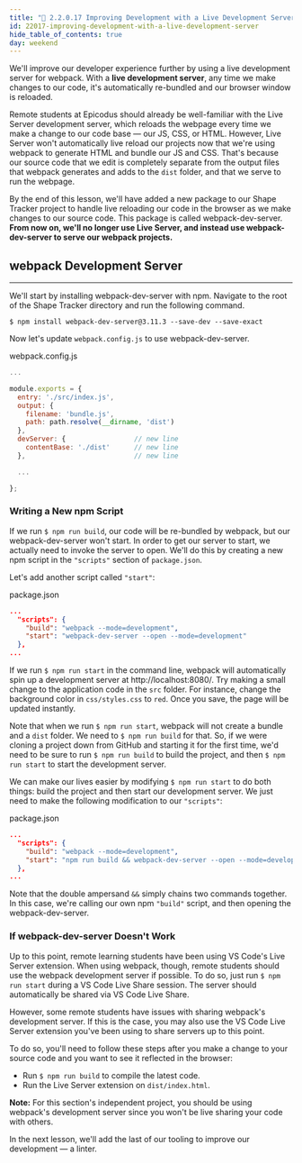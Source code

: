 ```yaml
---
title: "📓 2.2.0.17 Improving Development with a Live Development Server"
id: 22017-improving-development-with-a-live-development-server
hide_table_of_contents: true
day: weekend
---
```


We'll improve our developer experience further by using a live development server for webpack. With a **live development server**, any time we make changes to our code, it's automatically re-bundled and our browser window is reloaded.

Remote students at Epicodus should already be well-familiar with the Live Server development server, which reloads the webpage every time we make a change to our code base — our JS, CSS, or HTML. However, Live Server won't automatically live reload our projects now that we're using webpack to generate HTML and bundle our JS and CSS. That's because our source code that we edit is completely separate from the output files that webpack generates and adds to the `dist` folder, and that we serve to run the webpage.

By the end of this lesson, we'll have added a new package to our Shape Tracker project to handle live reloading our code in the browser as we make changes to our source code. This package is called webpack-dev-server. **From now on, we'll no longer use Live Server, and instead use webpack-dev-server to serve our webpack projects.**

## webpack Development Server
---

We'll start by installing webpack-dev-server with npm. Navigate to the root of the Shape Tracker directory and run the following command.

```shell
$ npm install webpack-dev-server@3.11.3 --save-dev --save-exact
```

Now let's update `webpack.config.js` to use webpack-dev-server.

<div class="filename">webpack.config.js</div>

```js
...

module.exports = {
  entry: './src/index.js',
  output: {
    filename: 'bundle.js',
    path: path.resolve(__dirname, 'dist')
  },
  devServer: {                 // new line
    contentBase: './dist'      // new line
  },                           // new line

  ...

};
```

### Writing a New npm Script

If we run `$ npm run build`, our code will be re-bundled by webpack, but our webpack-dev-server won't start. In order to get our server to start, we actually need to invoke the server to open. We'll do this by creating a new npm script in the `"scripts"` section of `package.json`. 

Let's add another script called `"start"`:

<div class="filename">package.json</div>

```json
...
  "scripts": {
    "build": "webpack --mode=development",
    "start": "webpack-dev-server --open --mode=development"
  },
...
```

If we run `$ npm run start` in the command line, webpack will automatically spin up a development server at http://localhost:8080/. Try making a small change to the application code in the `src` folder. For instance, change the background color in `css/styles.css` to `red`. Once you save, the page will be updated instantly.

Note that when we run `$ npm run start`, webpack will not create a bundle and a `dist` folder. We need to `$ npm run build` for that. So, if we were cloning a project down from GitHub and starting it for the first time, we'd need to be sure to run `$ npm run build` to build the project, and then `$ npm run start` to start the development server.

We can make our lives easier by modifying `$ npm run start` to do both things: build the project and then start our development server. We just need to make the following modification to our `"scripts"`:

<div class="filename">package.json</div>

```json
...
  "scripts": {
    "build": "webpack --mode=development",
    "start": "npm run build && webpack-dev-server --open --mode=development"
  },
...
```

Note that the double ampersand `&&` simply chains two commands together. In this case, we're calling our own npm `"build"` script, and then opening the webpack-dev-server.

### If webpack-dev-server Doesn't Work

Up to this point, remote learning students have been using VS Code's Live Server extension. When using webpack, though, remote students should use the webpack development server if possible. To do so, just run `$ npm run start` during a VS Code Live Share session. The server should automatically be shared via VS Code Live Share.

However, some remote students have issues with sharing webpack's development server. If this is the case, you may also use the VS Code Live Server extension you've been using to share servers up to this point.

To do so, you'll need to follow these steps after you make a change to your source code and you want to see it reflected in the browser:

* Run `$ npm run build` to compile the latest code.
* Run the Live Server extension on `dist/index.html`.

**Note:** For this section's independent project, you should be using webpack's development server since you won't be live sharing your code with others. 

In the next lesson, we'll add the last of our tooling to improve our development — a linter.
